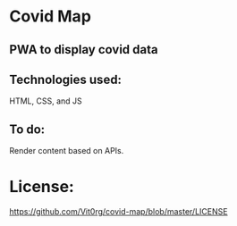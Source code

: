 # Covid Map
## PWA to display covid data

## Technologies used:
HTML, CSS, and JS

## To do:
Render content based on APIs.

# License:
https://github.com/Vit0rg/covid-map/blob/master/LICENSE